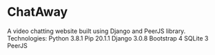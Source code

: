 # ChatAway
A video chatting website built using Django and PeerJS library.
Technologies:
	Python 3.8.1
	Pip 20.1.1
	Django 3.0.8
	Bootstrap 4
	SQLite 3
	PeerJS
